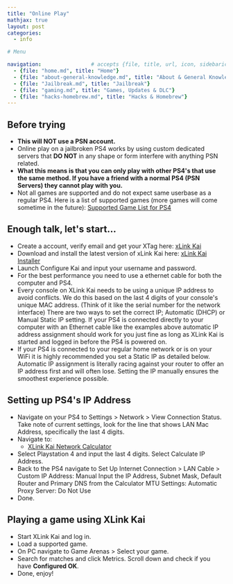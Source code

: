 ```yaml
---
title: "Online Play"
mathjax: true
layout: post
categories:
  - info

# Menu

navigation:                # accepts {file, title, url, icon, sidebaricon}
  - {file: "home.md", title: "Home"}
  - {file: "about-general-knowledge.md", title: "About & General Knowledge"}
  - {file: "Jailbreak.md", title: "Jailbreak"}
  - {file: "gaming.md", title: "Games, Updates & DLC"}
  - {file: "hacks-homebrew.md", title: "Hacks & Homebrew"}
---
```


## Before trying

 * **This will NOT use a PSN account.**
 * Online play on a jailbroken PS4 works by using custom dedicated servers that **DO NOT** in any shape or form interfere with anything PSN related.
 * **What this means is that you can only play with other PS4's that use the same method. If you have a friend with a normal PS4 (PSN Servers) they cannot play with you.**
 * Not all games are supported and do not expect same userbase as a regular PS4. Here is a list of supported games (more games will come sometime in the future):
<a href="https://www.teamxlink.co.uk/wiki/Supported_Games#Sony_Playstation_4"> Supported Game List for PS4 </a>

## Enough talk, let's start...

 * Create a account, verify email and get your XTag here:
<a href="https://www.teamxlink.co.uk/"> xLink Kai </a>
 * Download and install the latest version of xLink Kai here:
<a href="https://www.teamxlink.co.uk/go?c=download"> xLink Kai Installer </a>
 * Launch Configure Kai and input your username and password.
 * For the best performance you need to use a ethernet cable for both the computer and PS4.
 * Every console on XLink Kai needs to be using a unique IP address to avoid conflicts. We do this based on the last 4 digits of your console's unique MAC address. (Think of it like the serial number for the network interface) There are two ways to set the correct IP; Automatic (DHCP) or Manual Static IP setting. If your PS4 is connected directly to your computer with an Ethernet cable like the examples above automatic IP address assignment should work for you just fine as long as XLink Kai is started and logged in before the PS4 is powered on.
 * If your PS4 is connected to your regular home network or is on your WiFi it is highly recommended you set a Static IP as detailed below. Automatic IP assignment is literally racing against your router to offer an IP address first and will often lose. Setting the IP manually ensures the smoothest experience possible.

## Setting up PS4's IP Address
 * Navigate on your PS4 to Settings > Network > View Connection Status. Take note of current settings, look for the line that shows LAN Mac Address, specifically the last 4 digits.
 * Navigate to:
    * <a href="https://www.teamxlink.co.uk/ipcalculator/"> XLink Kai Network Calculator </a>
 * Select Playstation 4 and input the last 4 digits. Select Calculate IP Address.
 * Back to the PS4 navigate to Set Up Internet Connection > LAN Cable > Custom
IP Address: Manual
Input the IP Address, Subnet Mask, Default Router and Primary DNS from the Calculator
MTU Settings: Automatic
Proxy Server: Do Not Use
 * Done.


## Playing a game using XLink Kai
 * Start XLink Kai and log in.
 * Load a supported game.
 * On PC navigate to Game Arenas > Select your game.
 * Search for matches and click Metrics. Scroll down and check if you have **Configured OK**.
 * Done, enjoy!
